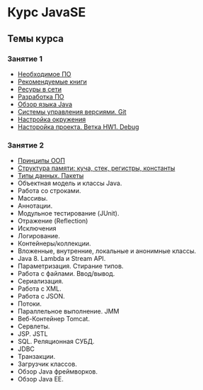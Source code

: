 # Курс JavaSE

## Темы курса
### Занятие 1
 - [Необходимое ПО](intro.md#Необходимое-ПО)
 - [Рекомендуемые книги](intro.md#Рекомендуемые-книги)
 - [Ресуры в сети](intro.md#Ресуры-в-сети)
 - [Разработка ПО](lesson1.md#Разработка-ПО)
 - [Обзор языка Java](lesson1.md#Обзор-языка-java)
 - [Системы управления версиями. Git](lesson1.md#Системы-управления-версиями-git)
 - [Настройка окружения](lesson1.md#Настройка-окружения)
 - [Насторойка проекта. Ветка HW1. Debug](lesson1.md#Насторойка-проекта-Ветка-hw1-debug)

### Занятие 2
 - [Принципы ООП](lesson2.md#Принципы-ООП)
 - [Структура памяти: куча, стек, регистры, константы](lesson2.md#Структура-памяти-куча-стек-регистры-константы)
 - [Типы данных. Пакеты](lesson2.md#Типы-данных-Пакеты)
 - Объектная модель и классы Java.
 - Работа со строками. 
 - Массивы.
 - Аннотации.
 - Модульное тестирование (JUnit). 
 - Отражение (Reflection)
 - Исключения
 - Логирование.
 - Контейнеры/коллекции.
 - Вложенные, внутренние, локальные и анонимные классы.
 - Java 8. Lambda и Stream API.
 - Параметризация. Стирание типов.
 - Работа с файлами. Ввод/вывод.
 - Сериализация. 
 - Работа с XML.
 - Работа с JSON.
 - Потоки. 
 - Параллельное выполнение. JMM
 - Веб-Контейнер Tomcat.
 - Сервлеты.
 - JSP. JSTL
 - SQL. Реляционная СУБД.
 - JDBC
 - Транзакции.
 - Загрузчик классов.
 - Обзор Java фреймворков.
 - Обзор Java EE.

